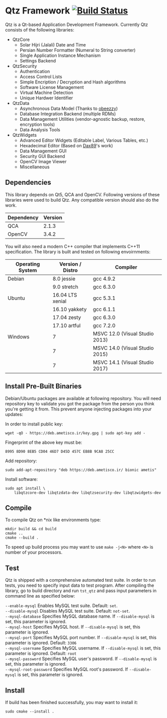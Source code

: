 # Qtz Framework [![Build Status](https://travis-ci.org/soroush/Qtz.png?branch=master)](https://travis-ci.org/soroush/Qtz)

Qtz is a Qt-based Application Development Framework. Currently Qtz consists of 
the following libraries:

* QtzCore
  - Solar Hijri (Jalali) Date and Time
  - Persian Number Formatter (Numeral to String converter)
  - Single Application Instance Mechanism
  - Settings Backend
* QtzSecurity
  - Authentication
  - Access Control Lists
  - Simple Encription / Decryption and Hash algorithms
  - Software License Management
  - Virtual Machine Detection
  - Unique Hardwer Identifier
* QtzData
  - Asynchronous Data Model (Thanks to [obeezzy](https://github.com/obeezzy/AsyncSql))
  - Database Integration Backend (multiple RDMs)
  - Data Management Utilities (vendor-agnostic backup, restore, encryption tools)
  - Data Analysis Tools
* QtzWidgets
  - Advanced Editor Widgets (Editable Label, Various Tables, etc.)
  - Hexadecimal Editor (Based on [Dax89](https://github.com/Dax89/QHexEdit)'s work)
  - Data Management GUI
  - Security GUI Backend
  - OpenCV Image Viewer
  - Miscellaneous 

## Dependencies

This library depends on Qt5, QCA and OpenCV. Following versions of these
libraries were used to build Qtz. Any compatible version should also do the
work.

| Dependency      | Version              |
| ----------------|----------------------|
| QCA             | 2.1.3                |
| OpenCV          | 3.4.2                |


You will also need a modern C++ compiler that implements C++11 specification.
The library is built and tested on following envoirnments:

| Operating System      | Version / Distro     | Compiler                     |
| ----------------------|----------------------|------------------------------|
| Debian                | 8.0 jessie           | gcc 4.9.2                    |
|                       | 9.0 stretch          | gcc 6.3.0                    |
| Ubuntu                | 16.04 LTS xenial     | gcc 5.3.1                    |
|                       | 16.10 yakkety        | gcc 6.1.1                    |
|                       | 17.04 zesty          | gcc 6.3.0                    |
|                       | 17.10 artful         | gcc 7.2.0                    |
| Windows               | 7                    | MSVC 12.0 (Visual Studio 2013)  |
|                       | 7                    | MSVC 14.0 (Visual Studio 2015)  |
|                       | 7                    | MSVC 14.1 (Visual Studio 2017)  |

## Install Pre-Built Binaries

Debian/Ubuntu packages are available at following repository. You will need 
repository key to validate you got the package from the person you think you're 
getting it from. This prevent anyone injecting packages into your updates:

In order to install public key:

    wget -qO - https://deb.ametisco.ir/key.gpg | sudo apt-key add -
    
Fingerprint of the above key must be:

    8995 8D90 8EB5 CD04 46D7 D45D 457C EB8B 9CA8 25CC
    
Add repository:

    sudo add-apt-repository "deb https://deb.ametisco.ir/ bionic ametis"
    
Install software:

    sudo apt install \
        libqtzcore-dev libqtzdata-dev libqtzsecurity-dev libqtzwidgets-dev

## Compile
To compile Qtz on *nix like environments type:

    mkdir build && cd build
    cmake ..
    cmake --build .

To speed up build process you may want to use `make -j<N>` where `<N>` is number
of your processors.

## Test
Qtz is shipped with a comprehensive automated test suite. In order to run tests,
you need to specify input data to test program. After compiling the library, go
to build directory and run `tst_qtz` and pass input parameters in command line
as specified below:

`--enable-mysql` Enables MySQL test suite. Default: `set`.  
`--disable-mysql` Disables MySQL test suite. Default: `not-set`.  
`--mysql-database` Specifies MySQL database name. If `--disable-mysql` is set, this parameter is ignored.  
`--mysql-host` Specifies MySQL host. If `--disable-mysql` is set, this parameter is ignored.  
`--mysql-port` Specifies MySQL port number. If `--disable-mysql` is set, this parameter is ignored. Default: `3306`  
`--mysql-username` Specifies MySQL username. If `--disable-mysql` is set, this parameter is ignored. Default: `root`  
`--mysql-password` Specifies MySQL user's password. If `--disable-mysql` is set, this parameter is ignored.  
`--mysql-root-password` Specifies MySQL root's password. If `--disable-mysql` is set, this parameter is ignored.


## Install
If build has been finished successfully, you may want to install it:

    sudo cmake --install .

